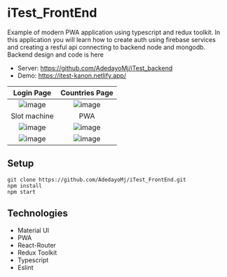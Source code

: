 # iTest_FrontEnd
Example of modern PWA application using typescript and redux toolkit. 
In this application you will learn how to create auth using firebase services and creating a resful api connecting to backend node and mongodb.
Backend design and code is here
* Server: https://github.com/AdedayoMj/iTest_backend
* Demo: https://itest-kanon.netlify.app/


Login Page            |  Countries Page
:-------------------------:|:-------------------------:
![image](https://user-images.githubusercontent.com/53113836/132451141-9e54eda3-181d-434d-9d36-71c7a88bc059.png)|  ![image](https://user-images.githubusercontent.com/53113836/132451235-56fd981c-3e9f-4090-be1f-362b432363bb.png)
Slot machine           |  PWA
![image](https://user-images.githubusercontent.com/53113836/132451174-678d16d8-830b-49ac-92d0-1432eaf33494.png)|![image](https://user-images.githubusercontent.com/53113836/132450452-7f0b62bb-2d13-4579-8570-41c0be55aba4.png)
![image](https://user-images.githubusercontent.com/53113836/132450491-ccf7d94e-e9c8-46aa-b6ea-247a412e952b.png)|![image](https://user-images.githubusercontent.com/53113836/132450710-93be96ef-1438-4ec0-9e71-42d8d2ff923d.png)

## Setup
```
git clone https://github.com/AdedayoMj/iTest_FrontEnd.git
npm install
npm start
```
## Technologies
* Material UI
* PWA
* React-Router
* Redux Toolkit
* Typescript
* Eslint
